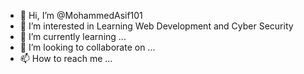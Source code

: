 - 👋 Hi, I’m @MohammedAsif101
- 👀 I’m interested in Learning Web Development and Cyber Security
- 🌱 I’m currently learning ...
- 💞️ I’m looking to collaborate on ...
- 📫 How to reach me ...

<!---
MohammedAsif101/MohammedAsif101 is a ✨ special ✨ repository because its `README.md` (this file) appears on your GitHub profile.
You can click the Preview link to take a look at your changes.
--->
